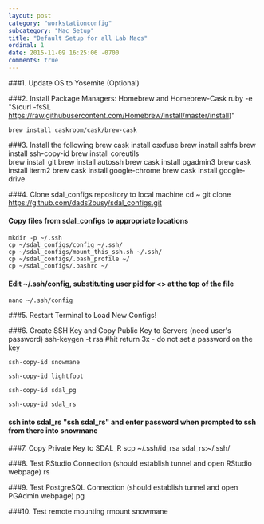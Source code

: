 ```yaml
---
layout: post
category: "workstationconfig"
subcategory: "Mac Setup"
title: "Default Setup for all Lab Macs"
ordinal: 1
date: 2015-11-09 16:25:06 -0700
comments: true
---
```


###1. Update OS to Yosemite (Optional)

###2. Install Package Managers: Homebrew and Homebrew-Cask
    ruby -e "$(curl -fsSL https://raw.githubusercontent.com/Homebrew/install/master/install)"

    brew install caskroom/cask/brew-cask

###3. Install the following
    brew cask install osxfuse
    brew install sshfs
    brew install ssh-copy-id
    brew install coreutils    
    brew install git
    brew install autossh
    brew cask install pgadmin3
    brew cask install iterm2
    brew cask install google-chrome
    brew cask install google-drive

###4. Clone sdal_configs repository to local machine
    cd ~
    git clone https://github.com/dads2busy/sdal_configs.git

#### Copy files from sdal_configs to appropriate locations
    mkdir -p ~/.ssh
    cp ~/sdal_configs/config ~/.ssh/
    cp ~/sdal_configs/mount_this_ssh.sh ~/.ssh/
    cp ~/sdal_configs/.bash_profile ~/
    cp ~/sdal_configs/.bashrc ~/

#### Edit ~/.ssh/config, substituting user pid for <<pid>> at the top of the file
    nano ~/.ssh/config

###5. Restart Terminal to Load New Configs!

###6. Create SSH Key and Copy Public Key to Servers (need user's password)
    ssh-keygen -t rsa #hit return 3x - do not set a password on the key

    ssh-copy-id snowmane

    ssh-copy-id lightfoot

    ssh-copy-id sdal_pg

    ssh-copy-id sdal_rs

#### ssh into sdal_rs "ssh sdal_rs" and enter password when prompted to ssh from there into snowmane

###7. Copy Private Key to SDAL_R
    scp ~/.ssh/id_rsa sdal_rs:~/.ssh/

###8. Test RStudio Connection (should establish tunnel and open RStudio webpage)
    rs

###9. Test PostgreSQL Connection (should establish tunnel and open PGAdmin webpage)
    pg

###10. Test remote mounting
    rmount snowmane
